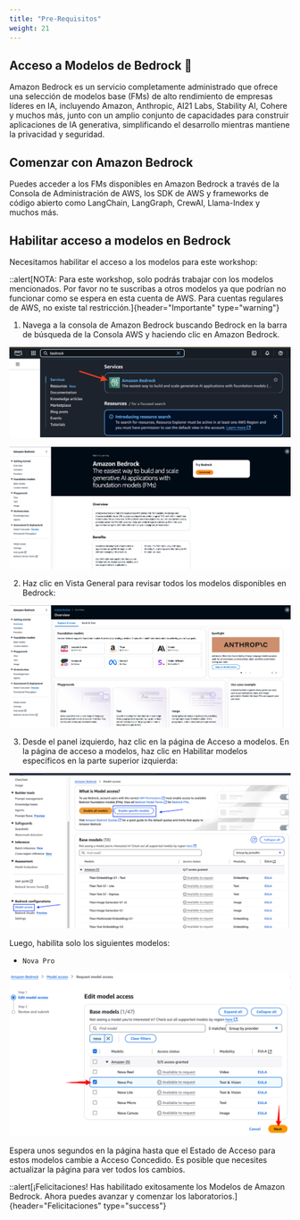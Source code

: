 ```yaml
---
title: "Pre-Requisitos"
weight: 21
---
```


## Acceso a Modelos de Bedrock 🎇

Amazon Bedrock es un servicio completamente administrado que ofrece una selección de modelos base (FMs) de alto rendimiento de empresas líderes en IA, incluyendo Amazon, Anthropic, AI21 Labs, Stability AI, Cohere y muchos más, junto con un amplio conjunto de capacidades para construir aplicaciones de IA generativa, simplificando el desarrollo mientras mantiene la privacidad y seguridad.

## Comenzar con Amazon Bedrock

Puedes acceder a los FMs disponibles en Amazon Bedrock a través de la Consola de Administración de AWS, los SDK de AWS y frameworks de código abierto como LangChain, LangGraph, CrewAI, Llama-Index y muchos más.

## Habilitar acceso a modelos en Bedrock

Necesitamos habilitar el acceso a los modelos para este workshop:

::alert[NOTA: Para este workshop, solo podrás trabajar con los modelos mencionados. Por favor no te suscribas a otros modelos ya que podrían no funcionar como se espera en esta cuenta de AWS. Para cuentas regulares de AWS, no existe tal restricción.]{header="Importante" type="warning"}

1. Navega a la consola de Amazon Bedrock buscando Bedrock en la barra de búsqueda de la Consola AWS y haciendo clic en Amazon Bedrock.

![Pre-Requisitos 01](/static/01-images/pre-requisites-01.png)

![Pre-Requisitos 02](/static/01-images/pre-requisites-02.png)

2. Haz clic en Vista General para revisar todos los modelos disponibles en Bedrock:

![Pre-Requisitos 03](/static/01-images/pre-requisites-03.png)

3. Desde el panel izquierdo, haz clic en la página de Acceso a modelos. En la página de acceso a modelos, haz clic en Habilitar modelos específicos en la parte superior izquierda:

![Pre-Requisitos 04](/static/01-images/pre-requisites-04.png)

Luego, habilita solo los siguientes modelos:

- `Nova Pro`

![Pre-Requisitos 05](/static/01-images/pre-requisites-05.png)

Espera unos segundos en la página hasta que el Estado de Acceso para estos modelos cambie a Acceso Concedido. Es posible que necesites actualizar la página para ver todos los cambios.

::alert[¡Felicitaciones! Has habilitado exitosamente los Modelos de Amazon Bedrock. Ahora puedes avanzar y comenzar los laboratorios.]{header="Felicitaciones" type="success"}
